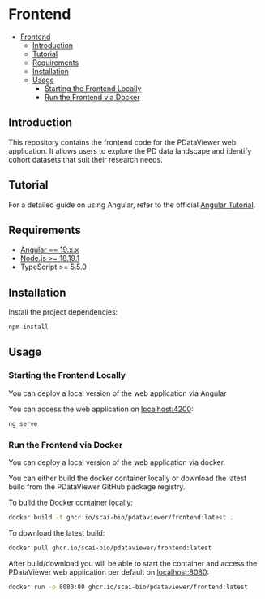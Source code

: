 # Frontend

- [Frontend](#frontend)
  - [Introduction](#introduction)
  - [Tutorial](#tutorial)
  - [Requirements](#requirements)
  - [Installation](#installation)
  - [Usage](#usage)
    - [Starting the Frontend Locally](#starting-the-frontend-locally)
    - [Run the Frontend via Docker](#run-the-frontend-via-docker)

## Introduction

This repository contains the frontend code for the PDataViewer web application. It allows users to explore the PD data landscape and identify cohort datasets that suit their research needs.

## Tutorial

For a detailed guide on using Angular, refer to the official [Angular Tutorial](https://angular.dev/tutorials).

## Requirements

- [Angular == 19.x.x](https://angular.dev/installation)
- [Node.js >= 18.19.1](https://nodejs.org/en/download/package-manager)
- TypeScript >= 5.5.0

## Installation

Install the project dependencies:

```bash
npm install
```

## Usage

### Starting the Frontend Locally

You can deploy a local version of the web application via Angular

You can access the web application on [localhost:4200](http://localhost:4200):

```bash
ng serve
```

### Run the Frontend via Docker

You can deploy a local version of the web application via docker.

You can either build the docker container locally or download the latest build from the PDataViewer GitHub package registry.

To build the Docker container locally:

```bash
docker build -t ghcr.io/scai-bio/pdataviewer/frontend:latest .
```

To download the latest build:

```bash
docker pull ghcr.io/scai-bio/pdataviewer/frontend:latest
```

After build/download you will be able to start the container and access the PDataViewer web application per default on [localhost:8080](http://localhost:8080/):

```bash
docker run -p 8080:80 ghcr.io/scai-bio/pdataviewer/frontend:latest
```

